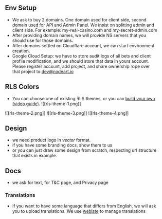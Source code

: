 ## Env Setup
- We ask to buy 2 domains. One domain used for client side, second domain used for API and Admin Panel. We insist on splitting admin and client side.
For example: my-real-casino.com and my-secret-admin.com
- After providing domain names, we will provide NS servers that you should use for those domains.
- After domains settled on Cloudflare  account, we can start environment creation.
- Google Cloud Setup: we have to store audit logs of all bets and client profile modification, and we should store that data in yours account. Please register account, add project, and share ownership rope over that project to dev@nodeart.io
## RLS Colors
- You can choose one of existing RLS themes, or you can [build your own (video guide)](https://youtu.be/QCfXKaZYKYc).
![[rls-theme-1.png]]

![[rls-theme-2.png]]
![[rls-theme-3.png]]
![[rls-theme-4.png]]

## Design
- we need product logo in *vector* format.
- if you have some branding docs, show them to us
- or you can just draw some design from scratch, respecting url structure that exists in example.

## Docs
- we ask for text, for T&C page, and Privacy page
### Translations
- If you want to have some language that differs from English, we will ask you to upload translations. We use [weblate](https://weblate.org/) to manage translations